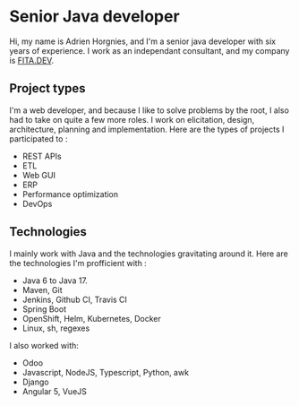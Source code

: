 # Senior Java developer

Hi, my name is Adrien Horgnies, and I'm a senior java developer with six years of experience.
I work as an independant consultant, and my company is [FITA.DEV](https://www.fita.dev).

## Project types

I'm a web developer, and because I like to solve problems by the root, I also had to take on quite a few more roles.
I work on elicitation, design, architecture, planning and implementation.
Here are the types of projects I participated to :

- REST APIs
- ETL
- Web GUI
- ERP
- Performance optimization
- DevOps

## Technologies

I mainly work with Java and the technologies gravitating around it.
Here are the technologies I'm profficient with :

- Java 6 to Java 17.
- Maven, Git
- Jenkins, Github CI, Travis CI
- Spring Boot
- OpenShift, Helm, Kubernetes, Docker
- Linux, sh, regexes

I also worked with:

- Odoo
- Javascript, NodeJS, Typescript, Python, awk
- Django
- Angular 5, VueJS
